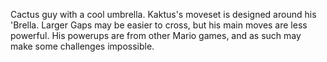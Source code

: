 Cactus guy with a cool umbrella.
Kaktus's moveset is designed around his 'Brella. Larger Gaps may be easier to cross, but his main moves are less powerful.
His powerups are from other Mario games, and as such may make some challenges impossible.
